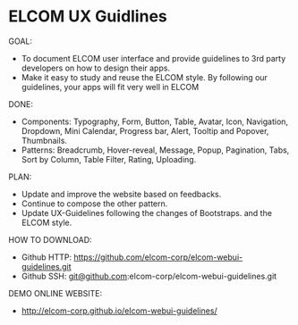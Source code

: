 ELCOM UX Guidlines
====================

GOAL: 
- To document ELCOM user interface and provide guidelines to 3rd party developers on how to design their apps.
- Make it easy to study and reuse the ELCOM style. By following our guidelines, your apps will fit very well in ELCOM

DONE:
- Components: Typography, Form, Button, Table, Avatar, Icon, Navigation, Dropdown, Mini Calendar, Progress bar, Alert, Tooltip and Popover, Thumbnails.
- Patterns: Breadcrumb, Hover-reveal, Message, Popup, Pagination, Tabs, Sort by Column, Table Filter, Rating, Uploading.

PLAN:
- Update and improve the website based on feedbacks.
- Continue to compose the other pattern.
- Update UX-Guidelines following the changes of Bootstraps. and the ELCOM style.

HOW TO DOWNLOAD:
- Github HTTP: https://github.com/elcom-corp/elcom-webui-guidelines.git
- Github SSH: git@github.com:elcom-corp/elcom-webui-guidelines.git

DEMO ONLINE WEBSITE:
- http://elcom-corp.github.io/elcom-webui-guidelines/





